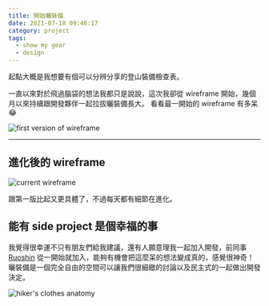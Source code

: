 ```yaml
---
title: 開始曬裝備
date: 2021-07-18 09:46:17
category: project
tags:
  - show my gear
  - design
---
```


起點大概是我想要有個可以分辨分享的登山裝備檢查表。

一直以來對於飛過腦袋的想法我都只是說說，這次我卻從 wireframe 開始，幾個月以來持續跟開發夥伴一起拉拔曬裝備長大。
看看最一開始的 wireframe 有多呆 😂

<img src="goofy-wireframe.png" alt="first version of wireframe" class="border">

---

## 進化後的 wireframe

<img src="show-my-gear.png" alt="current wireframe">

跟第一版比起又更具體了，不過每天都有細節在進化。

## 能有 side project 是個幸福的事

我覺得很幸運不只有朋友們給我建議，還有人願意理我一起加入開發，前同事 <a href="http://ruoshin.wang" target="_blank">Ruoshin</a> 從一開始就加入，能夠有機會把這麼呆的想法變成真的，感覺很神奇！
曬裝備是一個完全自由的空間可以讓我們很細緻的討論以及民主式的一起做出開發決定。

<img src="hiker.png" alt="hiker's clothes anatomy">
